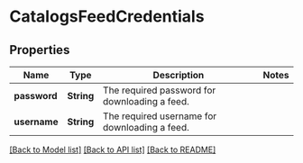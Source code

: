 # CatalogsFeedCredentials

## Properties
Name | Type | Description | Notes
------------ | ------------- | ------------- | -------------
**password** | **String** | The required password for downloading a feed. | 
**username** | **String** | The required username for downloading a feed. | 

[[Back to Model list]](../README.md#documentation-for-models) [[Back to API list]](../README.md#documentation-for-api-endpoints) [[Back to README]](../README.md)


